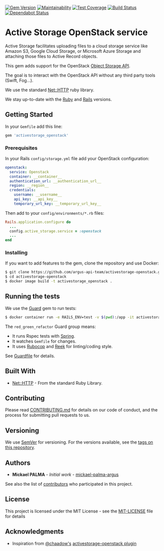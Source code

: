 [![Gem Version](https://badge.fury.io/rb/activestorage_openstack.svg)](https://badge.fury.io/rb/activestorage_openstack) [![Maintainability](https://api.codeclimate.com/v1/badges/75b77a2b9d9b42496264/maintainability)](https://codeclimate.com/github/argus-api-team/activestorage-openstack/maintainability) [![Test Coverage](https://api.codeclimate.com/v1/badges/75b77a2b9d9b42496264/test_coverage)](https://codeclimate.com/github/argus-api-team/activestorage-openstack/test_coverage) [![Build Status](https://travis-ci.org/argus-api-team/activestorage-openstack.svg?branch=master)](https://travis-ci.org/argus-api-team/activestorage-openstack) [![Dependabot Status](https://api.dependabot.com/badges/status?host=github&repo=argus-api-team/activestorage-openstack)](https://dependabot.com)

# Active Storage OpenStack service

Active Storage facilitates uploading files to a cloud storage service like Amazon S3, Google Cloud Storage, or Microsoft Azure Storage and attaching those files to Active Record objects.

This gem adds support for the OpenStack [Object Storage API](https://developer.openstack.org/api-ref/object-store/).

The goal is to interact with the OpenStack API without any third party tools (Swift, Fog...).

We use the standard [Net::HTTP](https://ruby-doc.org/stdlib/libdoc/net/http/rdoc/Net/HTTP.html) ruby library.

We stay up-to-date with the [Ruby](https://www.ruby-lang.org/en/downloads/releases/) and [Rails](https://weblog.rubyonrails.org/releases/) versions.

## Getting Started

In your `Gemfile` add this line:

```ruby
gem 'activestorage_openstack'
```

### Prerequisites

In your Rails `config/storage.yml` file add your OpenStack configuration:

```yml
openstack:
  service: Openstack
  container: __container__
  authentication_url: __authentication_url__
  region: __region__
  credentials:
    username: __username__
    api_key: __api_key__
    temporary_url_key: __temporary_url_key__
```

Then add to your `config/environments/*.rb` files:

```ruby
Rails.application.configure do
  ...
  config.active_storage.service = :openstack
  ...
end
```

### Installing

If you want to add features to the gem, clone the repository and use Docker:

```bash
$ git clone https://github.com/argus-api-team/activestorage-openstack.git
$ cd activestorage-openstack
$ docker image build -t activestorage_openstack .
```

## Running the tests

We use the [Guard](https://github.com/guard/guard) gem to run tests:

```bash
$ docker container run -e RAILS_ENV=test -v $(pwd):/app -it activestorage_openstack guard -g red_green_refactor -c
```

The `red_green_refactor` Guard group means:
* It runs Rspec tests with [Spring](https://github.com/rails/spring).
* It watches `Gemfile` for changes.
* It uses [Rubocop](https://github.com/rubocop-hq/rubocop) and [Reek](https://github.com/troessner/reek) for linting/coding style.

See [Guardfile](Guardfile) for details.

## Built With

* [Net::HTTP](https://ruby-doc.org/stdlib/libdoc/net/http/rdoc/Net/HTTP.html) - From the standard Ruby Library.

## Contributing

Please read [CONTRIBUTING.md](CONTRIBUTING.md) for details on our code of conduct, and the process for submitting pull requests to us.

## Versioning

We use [SemVer](http://semver.org/) for versioning. For the versions available, see the [tags on this repository](https://github.com/your/project/tags).

## Authors

* **Mickael PALMA** - *Initial work* - [mickael-palma-argus](https://github.com/mickael-palma-argus)

See also the list of [contributors](https://github.com/argus-api-team/activestorage-openstack/graphs/contributors) who participated in this project.

## License

This project is licensed under the MIT License - see the [MIT-LICENSE](MIT-LICENSE) file for details

## Acknowledgments

* Inspiration from [@chaadow's](https://github.com/chaadow) [activestorage-openstack plugin](https://github.com/chaadow/activestorage-openstack)
